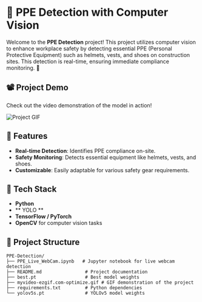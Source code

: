 # 🦺 PPE Detection with Computer Vision

Welcome to the **PPE Detection** project! This project utilizes computer vision to enhance workplace safety by detecting essential PPE (Personal Protective Equipment) such as helmets, vests, and shoes on construction sites. This detection is real-time, ensuring immediate compliance monitoring. 🚧

## 📽️ Project Demo
Check out the video demonstration of the model in action!

![Project GIF](https://github.com/Mostafa-Kuraitem/PPE-Detection/blob/main/myvideo-ezgif.com-optimize.gif?raw=true)

## 🌟 Features
- **Real-time Detection**: Identifies PPE compliance on-site.
- **Safety Monitoring**: Detects essential equipment like helmets, vests, and shoes.
- **Customizable**: Easily adaptable for various safety gear requirements.

## 🚀 Tech Stack
- **Python**
- ** YOLO **
- **TensorFlow / PyTorch**
- **OpenCV** for computer vision tasks


## 📂 Project Structure
```plaintext
PPE-Detection/
├── PPE_Live_WebCam.ipynb   # Jupyter notebook for live webcam detection
├── README.md                # Project documentation
├── best.pt                  # Best model weights
├── myvideo-ezgif.com-optimize.gif # GIF demonstration of the project
├── requirements.txt         # Python dependencies
└── yolov5s.pt               # YOLOv5 model weights

